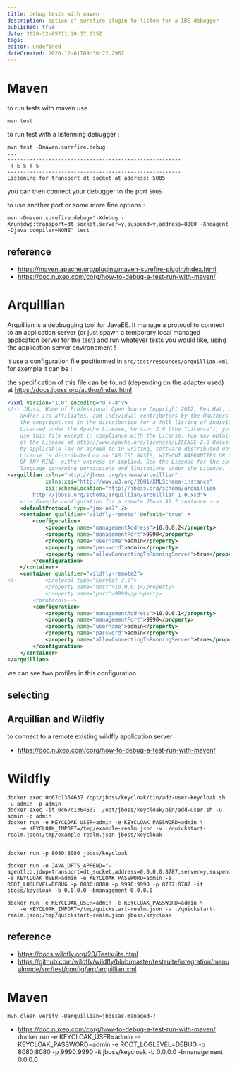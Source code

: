 ```yaml
---
title: debug tests with maven
description: option of surefire plugin to listen for a IDE debugger
published: true
date: 2020-12-05T11:20:37.635Z
tags: 
editor: undefined
dateCreated: 2020-12-01T09:36:22.296Z
---
```


# Maven
to run tests with maven use 
````
mvn test
````
to run test with a listenning debugger :
````
mvn test -Dmaven.surefire.debug
...
-------------------------------------------------------
 T E S T S
-------------------------------------------------------
Listening for transport dt_socket at address: 5005
````

you can then connect your debugger to the port ``5005``

to use another port or some more fine options :
````
mvn -Dmaven.surefire.debug="-Xdebug -Xrunjdwp:transport=dt_socket,server=y,suspend=y,address=8000 -Xnoagent -Djava.compiler=NONE" test
````

## reference
- https://maven.apache.org/plugins/maven-surefire-plugin/index.html
- https://doc.nuxeo.com/corg/how-to-debug-a-test-run-with-maven/

# Arquillian

Arquillian is a debbugging tool for JavaEE. It manage a protocol to connect to an application server (or just spawn a temporary local managed application server for the test) and run whatever tests you would like, using the application server environement !

it use a configuration file positionned in ``src/test/resources/arquillian.xml`` for exemple it can be :

the specification of this file can be found (depending on the adapter used) at https://docs.jboss.org/author/index.html


````xml
<?xml version="1.0" encoding="UTF-8"?>
<!-- JBoss, Home of Professional Open Source Copyright 2012, Red Hat, Inc.
	and/or its affiliates, and individual contributors by the @authors tag. See
	the copyright.txt in the distribution for a full listing of individual contributors.
	Licensed under the Apache License, Version 2.0 (the "License"); you may not
	use this file except in compliance with the License. You may obtain a copy
	of the License at http://www.apache.org/licenses/LICENSE-2.0 Unless required
	by applicable law or agreed to in writing, software distributed under the
	License is distributed on an "AS IS" BASIS, WITHOUT WARRANTIES OR CONDITIONS
	OF ANY KIND, either express or implied. See the License for the specific
	language governing permissions and limitations under the License. -->
<arquillian xmlns="http://jboss.org/schema/arquillian"
            xmlns:xsi="http://www.w3.org/2001/XMLSchema-instance"
            xsi:schemaLocation="http://jboss.org/schema/arquillian
        http://jboss.org/schema/arquillian/arquillian_1_0.xsd">
    <!-- Example configuration for a remote JBoss AS 7 instance -->
    <defaultProtocol type="jmx-as7" />
    <container qualifier="wildfly-remote" default="true" >
        <configuration>
            <property name="managementAddress">10.0.0.2</property>
            <property name="managementPort">9990</property>
            <property name="username">admin</property>
            <property name="password">admin</property>
            <property name="allowConnectingToRunningServer">true</property>
        </configuration>
    </container>
    <container qualifier="wildfly-remote2">
<!--        <protocol type="Servlet 3.0">
            <property name="host">10.0.0.1</property>
            <property name="port">9990</property>
        </protocol>-->
        <configuration>
            <property name="managementAddress">10.0.0.1</property>
            <property name="managementPort">9990</property>
            <property name="username">admin</property>
            <property name="password">admin</property>
            <property name="allowConnectingToRunningServer">true</property>
        </configuration>
    </container>
</arquillian>

````

we can see two profiles in this configuration



## selecting 

## Arquillian and Wildfly

to connect to a remote existing wildfly application server

- https://doc.nuxeo.com/corg/how-to-debug-a-test-run-with-maven/
# Wildfly

````
docker exec 0c67c1364637 /opt/jboss/keycloak/bin/add-user-keycloak.sh -u admin -p admin
docker exec -it 0c67c1364637  /opt/jboss/keycloak/bin/add-user.sh -u admin -p admin
docker run -e KEYCLOAK_USER=admin -e KEYCLOAK_PASSWORD=admin \
    -e KEYCLOAK_IMPORT=/tmp/example-realm.json -v ./quickstart-realm.json:/tmp/example-realm.json jboss/keycloak


docker run -p 8080:8080 jboss/keycloak

docker run -e JAVA_OPTS_APPEND="-agentlib:jdwp=transport=dt_socket,address=0.0.0.0:8787,server=y,suspend=n" -e KEYCLOAK_USER=admin -e KEYCLOAK_PASSWORD=admin -e ROOT_LOGLEVEL=DEBUG -p 8080:8080 -p 9990:9990 -p 8787:8787 -it jboss/keycloak -b 0.0.0.0 -bmanagement 0.0.0.0

docker run -e KEYCLOAK_USER=admin -e KEYCLOAK_PASSWORD=admin \
    -e KEYCLOAK_IMPORT=/tmp/quickstart-realm.json -v ./quickstart-realm.json:/tmp/quickstart-realm.json jboss/keycloak
````

## reference
- https://docs.wildfly.org/20/Testsuite.html
- https://github.com/wildfly/wildfly/blob/master/testsuite/integration/manualmode/src/test/config/arq/arquillian.xml

# Maven

````
mvn clean verify -Darquillian=jbossas-managed-7
````
- https://doc.nuxeo.com/corg/how-to-debug-a-test-run-with-maven/
docker run -e KEYCLOAK_USER=admin -e KEYCLOAK_PASSWORD=admin -e ROOT_LOGLEVEL=DEBUG -p 8080:8080 -p 9990:9990 -it jboss/keycloak -b 0.0.0.0 -bmanagement 0.0.0.0
````
